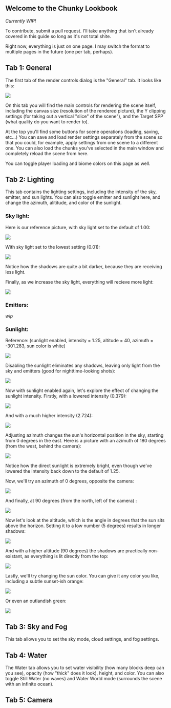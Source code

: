## Welcome to the Chunky Lookbook

*Currently WIP!*

To contribute, submit a pull request. I'll take anything that isn't already covered in this guide so long as it's not total shite.

Right now, everything is just on one page. I may switch the format to multiple pages in the future (one per tab, perhaps).

## Tab 1: General

  The first tab of the render controls dialog is the "General" tab. It looks like this:
  
  <img src="https://i.imgur.com/AjaeGFx.png"  class="inline"/>
  
  On this tab you will find the main controls for rendering the scene itself, including the canvas size (resolution of the rendered picture), the Y clipping settings (for taking out a vertical "slice" of the scene"), and the Target SPP (what quality do you want to render to).
  
  At the top you'll find some buttons for scene operations (loading, saving, etc...) You can save and load render settings separately from the scene so that you could, for example, apply settings from one scene to a different one. You can also load the chunks you've selected in the main window and completely reload the scene from here.
  
  You can toggle player loading and biome colors on this page as well.
  
## Tab 2: Lighting

  This tab contains the lighting settings, including the intensity of the sky, emitter, and sun lights. You can also toggle emitter and sunlight here, and change the azimuth, alititude, and color of the sunlight.
  
  ### Sky light:
  
  Here is our reference picture, with sky light set to the default of 1.00:
  
  <img src="https://i.imgur.com/xWXwVh2.png"  class="inline"/>
  
  With sky light set to the lowest setting (0.01):
  
  <img src="https://i.imgur.com/m0Q8SrJ.png"  class="inline"/>
  
  Notice how the shadows are quite a bit darker, because they are receiving less light.
  
  Finally, as we increase the sky light, everything will recieve more light:
  
  <img src="https://i.imgur.com/mUv9mnL.png"  class="inline"/>
  
  ### Emitters:
  
  *wip*
  
  ### Sunlight:
  
  Reference: (sunlight enabled, intensity = 1.25, altitude = 40, azimuth = -301.283, sun color is white)
  
  <img src="https://i.imgur.com/uUavbGz.png"  class="inline"/>
  
  Disabling the sunlight eliminates any shadows, leaving only light from the sky and emitters (good for nighttime-looking shots):
  
  <img src="https://i.imgur.com/MkACBAa.png"  class="inline"/>
  
  Now with sunlight enabled again, let's explore the effect of changing the sunlight intensity. Firstly, with a lowered intensity (0.379):
  
  <img src="https://i.imgur.com/6NgCgV8.png"  class="inline"/>
  
  And with a much higher intensity (2.724):
  
  <img src="https://i.imgur.com/2mG6GTM.png"  class="inline"/>
  
  Adjusting azimuth changes the sun's horizontal position in the sky, starting from 0 degrees in the east. Here is a picture with an azimuth of 180 degrees (from the west, behind the camera):
  
  <img src="https://i.imgur.com/Ah1LhYF.png"  class="inline"/>
  
  Notice how the direct sunlight is extremely bright, even though we've lowered the intensity back down to the default of 1.25.

  Now, we'll try an azimuth of 0 degrees, opposite the camera:
  
  <img src="https://i.imgur.com/PcabtyU.png"  class="inline"/>
  
  And finally, at 90 degrees (from the north, left of the camera) :
  
  <img src="https://i.imgur.com/RD9vdpd.png"  class="inline"/>
  
  Now let's look at the altitude, which is the angle in degrees that the sun sits above the horizon. Setting it to a low number (5 degrees) results in longer shadows:
  
  <img src="https://i.imgur.com/TYY4phM.png"  class="inline"/>
  
  And with a higher altitude (90 degrees) the shadows are practically non-existant, as everything is lit directly from the top:
  
  <img src="https://i.imgur.com/GOsVXHr.png"  class="inline"/>
  
  Lastly, we'll try changing the sun color. You can give it any color you like, including a subtle sunset-ish orange:
  
  <img src="https://i.imgur.com/9RuqWYS.png"  class="inline"/>
  
  Or even an outlandish green:
  
  <img src="https://i.imgur.com/EmyU6R2.png"  class="inline"/>
  
## Tab 3: Sky and Fog

  This tab allows you to set the sky mode, cloud settings, and fog settings.
  
## Tab 4: Water

  The Water tab allows you to set water visibility (how many blocks deep can you see), opacity (how "thick" does it look), height, and color. You can also toggle Still Water (no waves) and Water World mode (surrounds the scene with an infinite ocean).
  
## Tab 5: Camera
